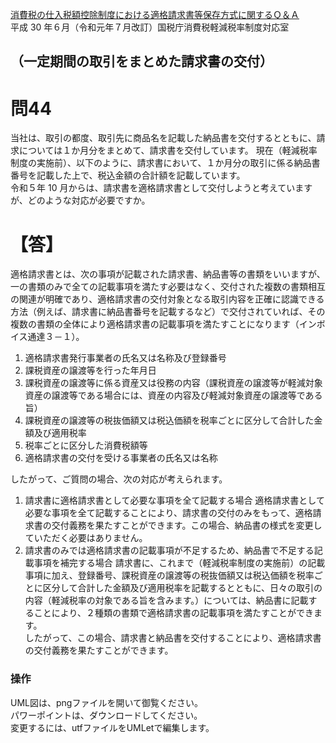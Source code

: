 [消費税の仕入税額控除制度における適格請求書等保存方式に関するＱ＆Ａ ](https://www.nta.go.jp/taxes/shiraberu/zeimokubetsu/shohi/keigenzeiritsu/pdf/qa/01-01.pdf)  
平成 30 年６月（令和元年７月改訂）国税庁消費税軽減税率制度対応室  
## （一定期間の取引をまとめた請求書の交付）
# 問44
当社は、取引の都度、取引先に商品名を記載した納品書を交付するとともに、請求については１か月分をまとめて、請求書を交付しています。
現在（軽減税率制度の実施前）、以下のように、請求書において、１か月分の取引に係る納品書番号を記載した上で、税込金額の合計額を記載しています。  
令和５年 10 月からは、請求書を適格請求書として交付しようと考えていますが、どのような対応が必要ですか。

# 【答】
適格請求書とは、次の事項が記載された請求書、納品書等の書類をいいますが、一の書類のみで全ての記載事項を満たす必要はなく、交付された複数の書類相互の関連が明確であり、適格請求書の交付対象となる取引内容を正確に認識できる方法（例えば、請求書に納品書番号を記載するなど）で交付されていれば、その複数の書類の全体により適格請求書の記載事項を満たすことになります（インボイス通達３－１）。  

1. 適格請求書発行事業者の氏名又は名称及び登録番号
2. 課税資産の譲渡等を行った年月日
3. 課税資産の譲渡等に係る資産又は役務の内容（課税資産の譲渡等が軽減対象資産の譲渡等である場合には、資産の内容及び軽減対象資産の譲渡等である旨）
4. 課税資産の譲渡等の税抜価額又は税込価額を税率ごとに区分して合計した金額及び適用税率
5. 税率ごとに区分した消費税額等
6. 適格請求書の交付を受ける事業者の氏名又は名称

したがって、ご質問の場合、次の対応が考えられます。
1. 請求書に適格請求書として必要な事項を全て記載する場合
適格請求書として必要な事項を全て記載することにより、請求書の交付のみをもって、適格請求書の交付義務を果たすことができます。この場合、納品書の様式を変更していただく必要はありません。
2. 請求書のみでは適格請求書の記載事項が不足するため、納品書で不足する記載事項を補完する場合
請求書に、これまで（軽減税率制度の実施前）の記載事項に加え、登録番号、課税資産の譲渡等の税抜価額又は税込価額を税率ごとに区分して合計した金額及び適用税率を記載するとともに、日々の取引の内容（軽減税率の対象である旨を含みます。）については、納品書に記載することにより、２種類の書類で適格請求書の記載事項を満たすことができます。  
したがって、この場合、請求書と納品書を交付することにより、適格請求書の交付義務を果たすことができます。  

### 操作
UML図は、pngファイルを開いて御覧ください。  
パワーポイントは、ダウンロードしてください。  
変更するには、utfファイルをUMLetで編集します。  
